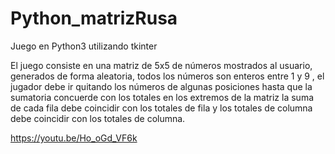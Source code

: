 # Python_matrizRusa
Juego en Python3 utilizando tkinter

El juego consiste en una matriz de 5x5 de números mostrados al usuario, generados de forma
aleatoria, todos los números son enteros entre 1 y 9 , el jugador debe ir quitando los números de
algunas posiciones hasta que la sumatoria concuerde con los totales en los extremos de la matriz
la suma de cada fila debe coincidir con los totales de fila y los totales de columna debe coincidir
con los totales de columna.

https://youtu.be/Ho_oGd_VF6k

